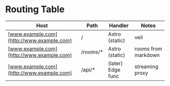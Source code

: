 # Routing Table

| Host                                      | Path     | Handler           | Notes               |
| ----------------------------------------- | -------- | ----------------- | ------------------- |
| [www.example.com](http://www.example.com) | /        | Astro (static)    | veil                |
| [www.example.com](http://www.example.com) | /rooms/* | Astro (static)    | rooms from markdown |
| [www.example.com](http://www.example.com) | /api/*   | (later) Edge func | streaming proxy     |